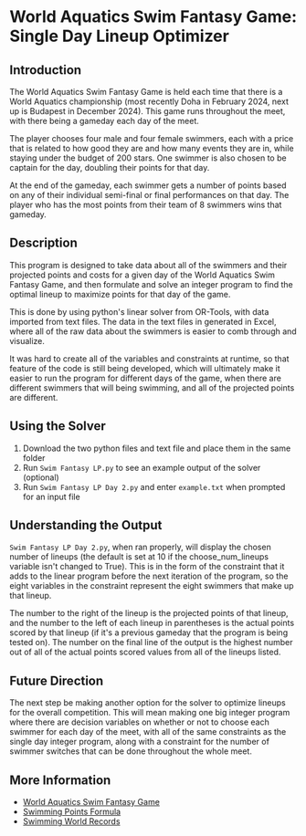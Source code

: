 # World Aquatics Swim Fantasy Game: Single Day Lineup Optimizer

## Introduction

The World Aquatics Swim Fantasy Game is held each time that there is a World Aquatics championship (most recently Doha in February 2024, next up is Budapest in December 2024). This game runs throughout the meet, with there being a gameday each day of the meet.

The player chooses four male and four female swimmers, each with a price that is related to how good they are and how many events they are in, while staying under the budget of 200 stars. One swimmer is also chosen to be captain for the day, doubling their points for that day.

At the end of the gameday, each swimmer gets a number of points based on any of their individual semi-final or final performances on that day. The player who has the most points from their team of 8 swimmers wins that gameday.

## Description

This program is designed to take data about all of the swimmers and their projected points and costs for a given day of the World Aquatics Swim Fantasy Game, and then formulate and solve an integer program to find the optimal lineup to maximize points for that day of the game.

This is done by using python's linear solver from OR-Tools, with data imported from text files. The data in the text files in generated in Excel, where all of the raw data about the swimmers is easier to comb through and visualize.

It was hard to create all of the variables and constraints at runtime, so that feature of the code is still being developed, which will ultimately make it easier to run the program for different days of the game, when there are different swimmers that will being swimming, and all of the projected points are different.

## Using the Solver

1. Download the two python files and text file and place them in the same folder
2. Run `Swim Fantasy LP.py` to see an example output of the solver (optional)
3. Run `Swim Fantasy LP Day 2.py` and enter `example.txt` when prompted for an input file

## Understanding the Output

`Swim Fantasy LP Day 2.py`, when ran properly, will display the chosen number of lineups (the default is set at 10 if the choose_num_lineups variable isn't changed to True). This is in the form of the constraint that it adds to the linear program before the next iteration of the program, so the eight variables in the constraint represent the eight swimmers that make up that lineup.

The number to the right of the lineup is the projected points of that lineup, and the number to the left of each lineup in parentheses is the actual points scored by that lineup (if it's a previous gameday that the program is being tested on). The number on the final line of the output is the highest number out of all of the actual points scored values from all of the lineups listed.

## Future Direction

The next step be making another option for the solver to optimize lineups for the overall competition. This will mean making one big integer program where there are decision variables on whether or not to choose each swimmer for each day of the meet, with all of the same constraints as the single day integer program, along with a constraint for the number of swimmer switches that can be done throughout the whole meet.

## More Information

* [World Aquatics Swim Fantasy Game](https://swimming-fantasygame.com/#/welcome/login)
* [Swimming Points Formula](https://www.worldaquatics.com/swimming/points)
* [Swimming World Records](https://resources.fina.org/fina/document/2024/01/08/c535f50f-d3e7-4f56-8580-59e8c9ca28de/World-Aquatics-Points-Base-times-SCM-2023-and-LCM-2024.pdf)
